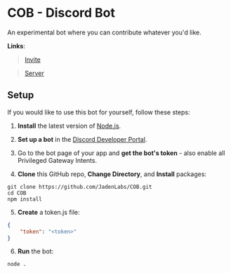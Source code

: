 # COB - Discord Bot
An experimental bot where you can contribute whatever you'd like.

**Links**:
> [Invite](https://discord.com/api/oauth2/authorize?client_id=1166951538086912101&permissions=1634734566647&scope=bot%20applications.commands)

> [Server](https://discord.gg/tw6m7hd4xV)

## Setup
If you would like to use this bot for yourself, follow these steps:

1. **Install** the latest version of [Node.js](https://nodejs.org/).

2. **Set up a bot** in the [Discord Developer Portal](https://discord.com/developers/applications).

3. Go to the bot page of your app and **get the bot's token** - also enable all Privileged Gateway Intents.

4. **Clone** this GitHub repo, **Change Directory**, and **Install** packages:
```
git clone https://github.com/JadenLabs/COB.git
cd COB
npm install
```

5. **Create** a token.js file:
```json
{
    "token": "<token>"
}
``` 

6. **Run** the bot:
```
node .
```
